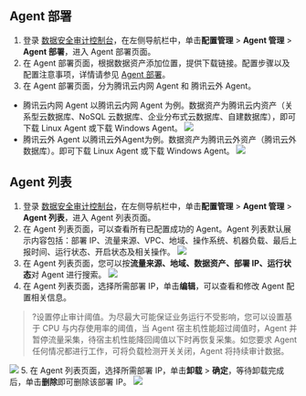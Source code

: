 ## Agent 部署
1. 登录 [数据安全审计控制台](https://console.cloud.tencent.com/dsaudit)，在左侧导航栏中，单击**配置管理** > **Agent 管理** > **Agent 部署**，进入 Agent 部署页面。
2. 在 Agent 部署页面，根据数据资产添加位置，提供下载链接。配置步骤以及配置注意事项，详情请参见 [Agent 部署](https://cloud.tencent.com/document/product/856/66492)。
3. 在 Agent 部署页面，分为腾讯云内网 Agent 和 腾讯云外 Agent。
 - 腾讯云内网 Agent
以腾讯云内网 Agent 为例。数据资产为腾讯云内资产（关系型云数据库、NoSQL 云数据库、企业分布式云数据库、自建数据库），即可下载 Linux Agent 或下载 Windows Agent。
![](https://qcloudimg.tencent-cloud.cn/raw/c65640511285a11d7eb9e64e529bcec3.png)
 - 腾讯云外 Agent
 以腾讯云外Agent为例。数据资产为腾讯云外资产（腾讯云外数据库）。即可下载 Linux Agent 或下载 Windows Agent。
![](https://qcloudimg.tencent-cloud.cn/raw/d2a196af563c93b1fd11bef5a08a5cbe.png)

## Agent 列表
1. 登录 [数据安全审计控制台](https://console.cloud.tencent.com/dsaudit)，在左侧导航栏中，单击**配置管理** > **Agent 管理** > **Agent 列表**，进入 Agent 列表页面。
2. 在 Agent 列表页面，可以查看所有已配置成功的 Agent。Agent 列表默认展示内容包括：部署 IP、流量来源、VPC、地域、操作系统、机器负载、最后上报时间、运行状态、开启状态及相关操作。
![](https://qcloudimg.tencent-cloud.cn/raw/e0b0917543bc426d0c8acac972cc3c93.png)
3. 在 Agent 列表页面，您可以按**流量来源、地域、数据资产、部署 IP、运行状态**对 Agent 进行搜索。
![](https://qcloudimg.tencent-cloud.cn/raw/176857435d287f17491b1a1b11fcc893.png)
4. 在 Agent 列表页面，选择所需部署 IP，单击**编辑**，可以查看和修改 Agent 配置相关信息。
>?设置停止审计阈值。为尽最大可能保证业务运行不受影响，您可以设置基于 CPU 与内存使用率的阈值，当 Agent 宿主机性能超过阈值时，Agent 并暂停流量采集，待宿主机性能降回阈值以下时再恢复采集。如您要求 Agent 任何情况都进行工作，可将负载检测开关关闭，Agent 将持续审计数据。
>
![](https://qcloudimg.tencent-cloud.cn/raw/f05bb7bf100a734517208ab43d936215.png)
5. 在 Agent 列表页面，选择所需部署 IP，单击**卸载** > **确定**，等待卸载完成后，单击**删除**即可删除该部署 IP。
![](https://qcloudimg.tencent-cloud.cn/raw/a89bf73778a84e9e435245b64e588d38.png)
